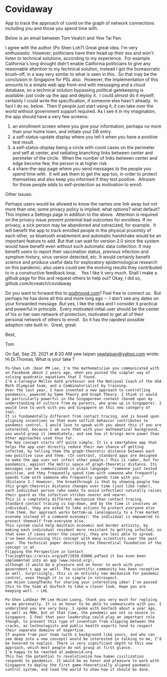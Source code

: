 # Covidaway
App to track the approach of covid on the graph of network connections including you and those you spend time with.

Below is an email between Tom Veatch and Yew Tai Pan:

I agree with the author (Po Shen Loh?) Great great idea. I'm very enthusiastic.
However, politicians have their head up their ass and won't listen to technical solutions, according to my experience.  For example California's long drought didn't enable California politicians to give any reasonable attention to my technical solution, instead I got the bureaucratic brush-off, in a way very similar to what is seen in this.  So that may be the conclusion in Singapore for PSL also. 
However, the implementation of this amounts to a simple web app front-end with messaging and a cloud database, so a technical solution bypassing political gatekeeping is available: just code up the app and deploy it.  I could almost do it myself; certainly I could write the specification, if someone else hasn't already.  In fact I do so, below.  Then if people just start using it, it can take over the world without government support required.
As I see it in my imagination, the app should have a very few screens: 
1) an enrollment screen where you give your information, perhaps no more than your home town, and initiate your DB entry.  
2) a self-status-update display where you tell it when you have a positive test result.
3) a self-status-display being a circle with covid cases on the perimeter and self at center, and radiating branching links between center and perimeter of the circle.  When the number of links between center and edge become few, the person is at higher risk.
4) a share-the-app page where you send messages to the people you spend time with.  It will ask them to get the app too, in order to protect themselves and also keep you informed if they test positive.  Altruism for those people adds to self-protection as motivation to enroll. 

Other issues: 

Perhaps users would be allowed to know the names one link away but not more than one; some privacy policy is implied: what options? what default?  This implies a Settings page in addition to the above.  Attention is required on the privacy issue prevent potential bad outcomes for enrollees. If no privacy, a sick person may be abandoned and ostracized, for example. 
It will benefit the app to track enrolled people in the physical proximity of each other, so bluetooth enablement and automatic handshake would be an important feature to add. But that can wait for version 2.0 since the system would have benefit even without such automatic data collection.
It may benefit users to report their vaccination status, previous infection and symptom history, virus version detected, etc. It would certainly benefit science and produce useful data for exploratory epidemiological research on this pandemic; also users could see the evolving results they contributed to in a constructive feedback loop.   
Yes I like it very much.
Shall I make a github page for this and request others to help out?  Okay, I did so, github.com/tcveatch/covidaway

Do you want to forward this to po@novid.com? Feel free to connect us.  But perhaps he has done all this and more long ago -- I don't see any dates on your forwarded message.
But yes, I like the idea and I consider it practical and powerful in principle.  Every motivated initial user should be the center of his or her own network of protection, motivated to get all of their personal network of others to enroll.  So it has the rapidest possible adoption rate built in.  Great, great.

Best,

Tom



On Sat, Sep 25, 2021 at 8:20 AM yew taipan <yewtaipan@yahoo.com> wrote:
Hi Dr.Thomas,
What is your take ?
~~~~~~~~~~~~~~~~~~~~~~~~~~~~~~~~~~~~~~~~~~~~~~~~~~~~~
Po-Shen Loh :Dear PM Lee, I'm the mathematician you communicated with on Facebook about 2 years ago, when you posted the simpler way of solving quadratic equations that I found. 
I'm a Carnegie Mellon math professor and the National Coach of the USA Math Olympiad team, and a Combinatorialist by training. 
Over the last year, I have invented a new approach to controlling pandemics, powered by Game Theory and Graph Theory. I think it would be particularly powerful in the Singaporean context (based upon my understanding of culture from my parents, who grew up in Singapore). I would love to work with you and Singapore on this new category of tool.
It is fundamentally different from contact tracing, and is based upon aligning incentives so that even selfish behavior contributes to pandemic control. I would love to speak with you about this if you are interested, because I am sure that with your mathematical background, you would grasp it immediately, and see how it brings more power than other approaches used thus far.
The key concept starts off quite simple. It is a smartphone app that helps the app user directly reduce their own chance of getting infected, by telling them the graph-theoretic distance between each new positive case and them. (In contrast, standard apps are designed to make the app user not infect other people.) This is radar, but for pandemics, against the metric space of graph-theoretic distance. Its messages can be communicated in plain language: "someone just tested positive, and they frequently spend time with someone who frequently spends time with someone who frequently spends time with you." (Distance 3.) However, the breakthrough is that by showing people how this graph-theoretic distance changes over time (just like radar), each individual person (who seeks to avoid infection) naturally raises their guard as the infection strikes nearer and nearer.
This is a completely different mechanism than contact tracing. Standard contact tracing is top-down, and by the time it involves an individual, they are asked to take actions to protect everyone else from them. Our approach works bottom-up (analogously to a free market economy instead of a command economy): the individual is empowered to protect themself from everyone else.
This system could help maintain economic and border activity, by making each individual resident more resistant to getting infected, so that even if cases enter the country, they are less able to spread.
I've been discussing this concept with many scientists over the past year. The technical paper describing the theoretical foundation of the concept is at 
Flipping the Perspective in Contact Tracinghttps://arxiv.org/pdf/2010.03806.pdfand it has even been implemented into an app (www.novid.org), 
although it would be a pleasure and an honor to work with your government's app as well. The scientific community has been receptive as well. Surprisingly, this is an entirely new mechanism for pandemic control, even though it is so simple in retrospect.
Lee Hsien LoongThanks for sharing your interesting idea! I've passed this to the team at GovTech to take a closer look. Hope you are keeping well. – LHL

Po-Shen LohDear PM Lee Hsien Loong, thank you very much for replying to me personally. It is an honor to be able to communicate with you. I understand you are very busy. I spoke with GovTech about a year ago, as well as MOH, but at that time, the pandemic was not so severe in Singapore. I feel that your leadership could play an important role though, to prevent this type of invention from slipping between the cracks, as technologists and public health experts tend to respect their separate domains of expertise.
If anyone from your team (with a background like yours, and who can see deep into a new concept) would be interested in talking to me, I’d be honored to explain. There is very significant depth to this new approach, which most people do not grasp at first glance. 
I’m happy to be reached at po@novid.org
This has the potential to revolutionize how human civilization responds to pandemics. It would be an honor and pleasure to work with Singapore to deploy the first game-theoretically aligned pandemic control system, and lead the world to show how it should be done.

